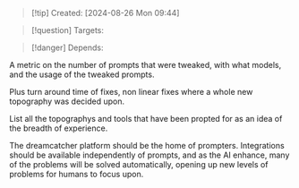 
>[!tip] Created: [2024-08-26 Mon 09:44]

>[!question] Targets: 

>[!danger] Depends: 

A metric on the number of prompts that were tweaked, with what models, and the usage of the tweaked prompts.

Plus turn around time of fixes, non linear fixes where a whole new topography was decided upon.

List all the topographys and tools that have been propted for as an idea of the breadth of experience.

The dreamcatcher platform should be the home of prompters.  Integrations should be available independently of prompts, and as the AI enhance, many of the problems will be solved automatically, opening up new levels of problems for humans to focus upon.